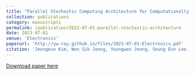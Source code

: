 ```yaml
---
title: "Parallel Stochastic Computing Architecture for Computationally Intensive Applications"
collection: publications
category: manuscripts
permalink: /publication/2023-07-01-parallel-stochastic-architecture
date: 2023-07-01
venue: 'Electronics'
paperurl: 'http://yw-ray.github.io/files/2023-07-01-Electronics.pdf'
citation: 'Jeongeun Kim, Won Sik Jeong, Youngwoo Jeong, Seung Eun Lee. (2023). &quot;Parallel Stochastic Computing Architecture for Computationally Intensive Applications.&quot; <i>Electronics</i>.'
---
```


<a href='http://yw-ray.github.io/files/2023-07-01-Electronics.pdf'>Download paper here</a>

